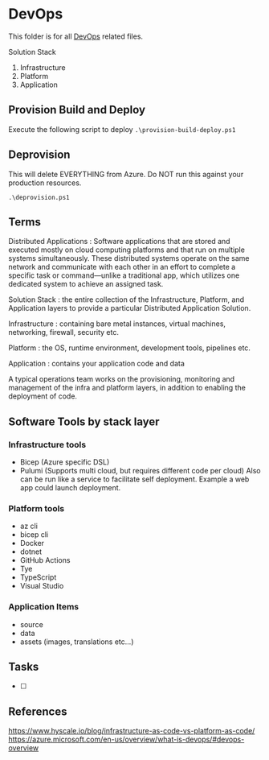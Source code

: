 # DevOps

This folder is for all [DevOps](https://azure.microsoft.com/en-us/overview/what-is-devops/#devops-overview) related files.

Solution Stack

1. Infrastructure
2. Platform
3. Application

## Provision Build and Deploy

Execute the following script to deploy
`.\provision-build-deploy.ps1`

## Deprovision

This will delete EVERYTHING from Azure. Do NOT run this against your production resources.

`.\deprovision.ps1`

## Terms

Distributed Applications
: Software applications that are stored and executed mostly on cloud computing platforms and that run on multiple systems simultaneously. These distributed systems operate on the same network and communicate with each other in an effort to complete a specific task or command—unlike a traditional app, which utilizes one dedicated system to achieve an assigned task.

Solution Stack
: the entire collection of the Infrastructure, Platform, and Application layers to provide a particular Distributed Application Solution.

Infrastructure
: containing bare metal instances, virtual machines, networking, firewall, security etc.

Platform
: the OS, runtime environment, development tools, pipelines etc.

Application
: contains your application code and data

A typical operations team works on the provisioning, monitoring and management of the infra and platform layers, in addition to enabling the deployment of code.

## Software Tools by stack layer

### Infrastructure tools

* Bicep (Azure specific DSL)
* Pulumi (Supports multi cloud, but requires different code per cloud) Also can be run like a service to facilitate self deployment. Example a web app could launch deployment.

### Platform tools

* az cli
* bicep cli
* Docker
* dotnet
* GitHub Actions
* Tye
* TypeScript
* Visual Studio

### Application Items

* source
* data
* assets (images, translations etc...)

## Tasks

- [ ] 


## References

https://www.hyscale.io/blog/infrastructure-as-code-vs-platform-as-code/
https://azure.microsoft.com/en-us/overview/what-is-devops/#devops-overview
